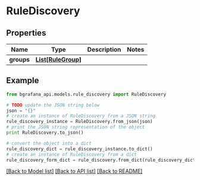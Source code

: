 # RuleDiscovery


## Properties
Name | Type | Description | Notes
------------ | ------------- | ------------- | -------------
**groups** | [**List[RuleGroup]**](RuleGroup.md) |  | 

## Example

```python
from bgrafana_api.models.rule_discovery import RuleDiscovery

# TODO update the JSON string below
json = "{}"
# create an instance of RuleDiscovery from a JSON string
rule_discovery_instance = RuleDiscovery.from_json(json)
# print the JSON string representation of the object
print RuleDiscovery.to_json()

# convert the object into a dict
rule_discovery_dict = rule_discovery_instance.to_dict()
# create an instance of RuleDiscovery from a dict
rule_discovery_form_dict = rule_discovery.from_dict(rule_discovery_dict)
```
[[Back to Model list]](../README.md#documentation-for-models) [[Back to API list]](../README.md#documentation-for-api-endpoints) [[Back to README]](../README.md)


